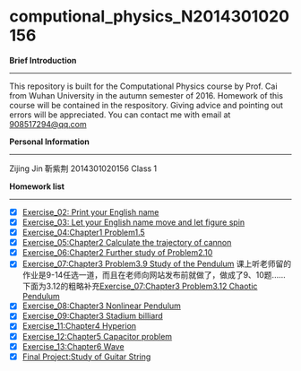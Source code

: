 # computional_physics_N2014301020156

**Brief Introduction**

----------
This repository is built for the Computational Physics course by Prof. Cai from Wuhan University in the autumn semester of 2016. Homework of this course will be contained in the respository. Giving advice and pointing out errors will be appreciated. You can contact me with email at 908517294@qq.com



**Personal Information**

----------
Zijing Jin 靳紫荆
2014301020156
Class 1



**Homework list**

----------

 - [x] [Exercise_02: Print your English name](https://github.com/Cricy97/compuational_physics_N2014301020156/blob/master/Exercise_01)
 - [x] [Exercise_03: Let your English name move and let figure spin](https://www.zybuluo.com/Cricy97/note/512154)
 - [x] [Exercise_04:Chapter1 Problem1.5](https://www.zybuluo.com/Cricy97/note/525299)
 - [x] [Exercise_05:Chapter2 Calculate the trajectory of cannon](https://www.zybuluo.com/Cricy97/note/533070)
 - [x] [Exercise_06:Chapter2 Further study of Problem2.10](https://www.zybuluo.com/Cricy97/note/541166)
 - [x] [Exercise_07:Chapter3 Problem3.9 Study of the Pendulum](https://www.zybuluo.com/Cricy97/note/546119)
课上听老师留的作业是9-14任选一道，而且在老师向网站发布前就做了，做成了9、10题......下面为3.12的粗略补充[Exercise_07:Chapter3 Problem3.12 Chaotic Pendulum](https://www.zybuluo.com/Cricy97/note/557161)
 - [x] [Exercise_08:Chapter3 Nonlinear Pendulum](https://www.zybuluo.com/Cricy97/note/565661)
 - [x] [Exercise_09:Chapter3 Stadium billiard](https://www.zybuluo.com/Cricy97/note/573239)
 - [x] [Exercise_11:Chapter4 Hyperion](https://www.zybuluo.com/Cricy97/note/588745)
 - [x] [Exercise_12:Chapter5 Capacitor problem](https://www.zybuluo.com/Cricy97/note/597373)
 - [x] [Exercise_13:Chapter6 Wave](https://www.zybuluo.com/Cricy97/note/604863)
 - [x] [Final Project:Study of Guitar String](https://www.zybuluo.com/Cricy97/note/611556)
